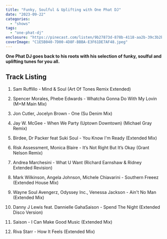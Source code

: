 ```yaml
---
title: "Funky, Soulful & Uplifting with One Phat DJ"
date: "2023-09-22"
categories: 
  - "shows"
tags: 
  - "one-phat-dj"
enclosure: "https://pinecast.com/listen/9b27873d-878b-4118-aa2b-39c3b2b34072.mp3 64412278 audio/mpeg "
coverImage: "C1E5B040-7D00-4D8F-BBBA-E3F61DE7AF48.jpeg"
---
```


**One Phat DJ goes back to his roots with his selection of funky, soulful and uplifting tunes for you all.**

## Track Listing

1. Sam Ruffillo - Mind & Soul (Art Of Tones Remix Extended)

3. Spencer Morales, Phebe Edwards - Whatcha Gonna Do With My Lovin (M+M Main Mix)

5. Jon Cutler, Jocelyn Brown - One (Su Denim Mix)

7. Jay W. McGee - When We Party (Uptown Downtown) (Michael Gray Remix)

9. Birdee, Dr Packer feat Suki Soul - You Know I'm Ready (Extended Mix)

11. Risk Assessment, Monica Blaire - It’s Not Right But It’s Okay (Grant Nelson Remix)

13. Andrea Marchesini - What U Want (Richard Earnshaw & Ridney Extended Revision)

15. Mark Wilkinson, Angela Johnson, Michele Chiavarini - Southern Freeez (Extended House Mix)

17. Wayne Soul Avengerz, Odyssey Inc., Venessa Jackson - Ain't No Man (Extended Mix)

19. Danny J Lewis feat. Dannielle GahaSaison - Spend The Night (Extended Disco Version)

21. Saison - I Can Make Good Music (Extended Mix)

23. Riva Starr - How It Feels (Extended Mix)
